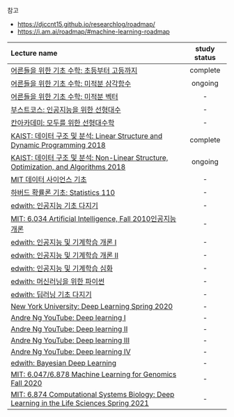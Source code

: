 참고
- https://djccnt15.github.io/researchlog/roadmap/
- https://i.am.ai/roadmap/#machine-learning-roadmap

|Lecture name|study status | 
|:-|:-:|
|[어른들을 위한 기초 수학: 초등부터 고등까지](https://www.edwith.org/sutudy/home)|complete|
|[어른들을 위한 기초 수학: 미적분 삼각함수](https://www.edwith.org/sutudy2/home)| ongoing |
|[어른들을 위한 기초 수학: 미적분 벡터](https://www.edwith.org/sutudy03/home)| - |
|[부스트코스: 인공지능을 위한 선형대수](https://www.boostcourse.org/ai251/joinLectures/195088)| - |
|[칸아카데미: 모두를 위한 선형대수학](https://www.boostcourse.org/ai151/home)| - |
|[KAIST: 데이터 구조 및 분석: Linear Structure and Dynamic Programming 2018](https://www.edwith.org/datastructure-2019s/home)|complete| 
|[KAIST: 데이터 구조 및 분석: Non-Linear Structure, Optimization, and Algorithms 2018](https://www.edwith.org/datastructure-2019s2/home)|ongoing|
|[MIT 데이터 사이언스 기초](https://www.boostcourse.org/ds201/home)| - |
|[하버드 확률론 기초: Statistics 110](https://www.boostcourse.org/ai152/home)| - |
|[edwith: 인공지능 기초 다지기](https://www.boostcourse.org/ai100/home)| - |
|[MIT: 6.034 Artificial Intelligence, Fall 2010](https://youtube.com/playlist?list=PLUl4u3cNGP63gFHB6xb-kVBiQHYe_4hSi&si=dQ8sMZqmWMudHkEh)[인공지능 개론](https://www.edwith.org/mitai/joinLectures/21462)| - |
|[edwith: 인공지능 및 기계학습 개론 I](https://www.edwith.org/machinelearning1_17/home)| - |
|[edwith: 인공지능 및 기계학습 개론 II](https://www.edwith.org/machinelearning2__17/home)| - |
|[edwith: 인공지능 및 기계학습 심화](https://www.edwith.org/aiml-adv/home)| - |
|[edwith: 머신러닝을 위한 파이썬](https://www.boostcourse.org/ai222/home)| - |
|[edwith: 딥러닝 기초 다지기](https://www.boostcourse.org/ai111/home)| - |
|[New York University: Deep Learning Spring 2020](https://atcold.github.io/NYU-DLSP20/ko/)| - |
|[Andre Ng YouTube: Deep learning I](https://www.boostcourse.org/ai215/home)| - |
|[Andre Ng YouTube: Deep learning II](https://www.boostcourse.org/ai216/home)| - |
|[Andre Ng YouTube: Deep learning III](https://www.boostcourse.org/ai217/home)| - |
|[Andre Ng YouTube: Deep learning IV](https://www.boostcourse.org/ai218/home)| - |
|[edwith: Bayesian Deep Learning](https://www.edwith.org/bayesiandeeplearning/home)| - |
|[MIT: 6.047/6.878 Machine Learning for Genomics Fall 2020](https://youtube.com/playlist?list=PLypiXJdtIca6dEYlNoZJwBaz__CdsaoKJ&si=Fmb5rexc6L9Ra376)| - |
|[MIT: 6.874 Computational Systems Biology: Deep Learning in the Life Sciences Spring 2021](https://mit6874.github.io/)| - |


